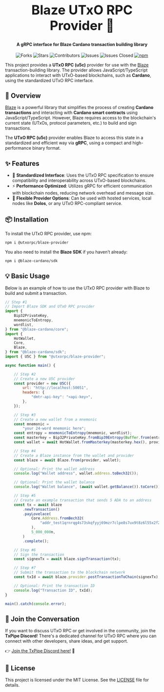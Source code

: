 <div align="center">
  <h1 style="font-size: 3em;">Blaze UTxO RPC Provider 🚀</h1>
  <h4>A gRPC interface for Blaze Cardano transaction building library</h4>
</div>

<div align="center">

  ![Forks](https://img.shields.io/github/forks/utxorpc/blaze-provider.svg?style=social) 
  ![Stars](https://img.shields.io/github/stars/utxorpc/blaze-provider.svg?style=social) 
  ![Contributors](https://img.shields.io/github/contributors/utxorpc/blaze-provider.svg) 
  ![Issues](https://img.shields.io/github/issues/utxorpc/blaze-provider.svg) 
  ![Issues Closed](https://img.shields.io/github/issues-closed/utxorpc/blaze-provider.svg)
  <a href="https://www.npmjs.com/package/@utxorpc/blaze-provider">
    <img src="https://img.shields.io/npm/v/@utxorpc/blaze-provider.svg" alt="npm">
  </a>
</div>

This project provides a **UTxO RPC (u5c)** provider for use with the [Blaze](https://github.com/butaneprotocol/blaze-cardano)
transaction-building library. The provider allows JavaScript/TypeScript applications to interact with UTxO-based blockchains, such as **Cardano**, using the standardized UTxO RPC interface.

## 🌟 Overview

[Blaze](https://github.com/butaneprotocol/blaze-cardano) is a powerful library that simplifies the process of creating **Cardano transactions** and interacting with **Cardano smart contracts** using JavaScript/TypeScript. However, Blaze requires access to the blockchain's current state (UTxOs, protocol parameters, etc.) to build and sign transactions.

The **UTxO RPC (u5c)** provider enables Blaze to access this state in a standardized and efficient way via **gRPC**, using a compact and high-performance binary format.

## ✨ Features

- 🔗 **Standardized Interface**: Uses the UTxO RPC specification to ensure compatibility and interoperability across UTxO-based blockchains.
- ⚡️ **Performance Optimized**: Utilizes gRPC for efficient communication with blockchain nodes, reducing network overhead and message size.
- 🔧 **Flexible Provider Options**: Can be used with hosted services, local nodes like **Dolos**, or any UTxO RPC-compliant service.

## 📦 Installation

To install the UTxO RPC provider, use npm:

```bash
npm i @utxorpc/blaze-provider
```

You also need to install the **Blaze SDK** if you haven’t already:

```bash
npm i @blaze-cardano/sdk
```

## 💡 Basic Usage

Below is an example of how to use the UTxO RPC provider with Blaze to build and submit a transaction.

```javascript
// Step #1
// Import Blaze SDK and UTxO RPC provider
import {
    Bip32PrivateKey,
    mnemonicToEntropy,
    wordlist,
} from "@blaze-cardano/core";
import {
    HotWallet,
    Core,
    Blaze,
} from "@blaze-cardano/sdk";
import { U5C } from "@utxorpc/blaze-provider";

async function main() {

    // Step #2
    // Create a new U5C provider
    const provider = new U5C({
        url: "http://localhost:50051",
        headers: {
            "dmtr-api-key": "<api-key>",
        },
    });

    // Step #3
    // Create a new wallet from a mnemonic
    const mnemonic =
        "your 24-word mnemonic here";
    const entropy = mnemonicToEntropy(mnemonic, wordlist);
    const masterkey = Bip32PrivateKey.fromBip39Entropy(Buffer.from(entropy), "");
    const wallet = await HotWallet.fromMasterkey(masterkey.hex(), provider);

    // Step #4
    // Create a Blaze instance from the wallet and provider
    const blaze = await Blaze.from(provider, wallet);

    // Optional: Print the wallet address
    console.log("Wallet address", wallet.address.toBech32());

    // Optional: Print the wallet balance
    console.log("Wallet balance", (await wallet.getBalance()).toCore());

    // Step #5
    // Create an example transaction that sends 5 ADA to an address
    const tx = await blaze
        .newTransaction()
        .payLovelace(
            Core.Address.fromBech32(
                "addr_test1qrnrqg4s73skqfyyj69mzr7clpe8s7ux9t8z6l55x2f2xuqra34p9pswlrq86nq63hna7p4vkrcrxznqslkta9eqs2nsmlqvnk",
            ),
            5_000_000n,
        )
        .complete();

    // Step #6
    // Sign the transaction
    const signexTx = await blaze.signTransaction(tx);

    // Step #7
    // Submit the transaction to the blockchain network
    const txId = await blaze.provider.postTransactionToChain(signexTx);

    // Optional: Print the transaction ID
    console.log("Transaction ID", txId);
}

main().catch(console.error);
```

## 👥 Join the Conversation

If you want to discuss UTxO RPC or get involved in the community, join the **TxPipe Discord**! There's a dedicated channel for UTxO RPC where you can connect with other developers, share ideas, and get support.

👉 [Join the TxPipe Discord here!](https://discord.gg/nbkJdPnKHm) 💬

## 📜 License

This project is licensed under the MIT License. See the [LICENSE](./LICENSE) file for details.
